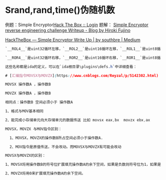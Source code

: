 # Srand,rand,time()伪随机数
例题：Simple Encryptor[Hack The Box :: Login](https://app.hackthebox.com/challenges/Simple%2520Encryptor)
题解：
[Simple Encryptor reverse engineering challenge Writeup - Blog by Hiroki Fujino](https://hiroki6.dev/posts/simple-encryptor)

[HackTheBox — Simple Encryptor Write Up | by southbre | Medium](https://medium.com/@southbre/hackthebox-simple-encryptor-308949f7023c)

```css
`__ROL4__`是uint32循环左移，`__ROL2__`是uint16循环左移，`__ROL1__`是uint8循环左移

`__ROR4__`是uint32循环右移，`__ROR2__`是uint16循环右移，`__ROR1__`是uint8循环右移

这些名称都是ida的定义，可以在`ida根目录\plugins\defs.h`中详细查看：
```
```css
# [汇编指令MOVSX与MOVZX](https://www.cnblogs.com/Reyzal/p/5142302.html)

MOVSX 操作数A ，操作数B

MOVZX 操作数A ，操作数B

相同点：操作数B 空间必须小于 操作数A

1、格式与MOV基本相同

2、能完成小存储单元向大存储单元的数据传送 比如 movsx eax,bx  movzx ebx,ax     movsx eax,bx

MOVSX，MOVZX 与MOV指令区别：

  1、MOVSX，MOVZX的操作数B所占空间必须小于操作数A. 

  2、MOV指令是原值传送，不会改动。而MOVSX与MOVZX有可能会改动

MOVSX与MOVZX的区别：

1、MOVSX将用操作数B的符号位扩展填充操作数A的余下空间，如果是负数则符号位为1，如果是正数则和MOVZX功能相同

2、MOVZX将用0来扩展填充操作数A的余下空间。
```

